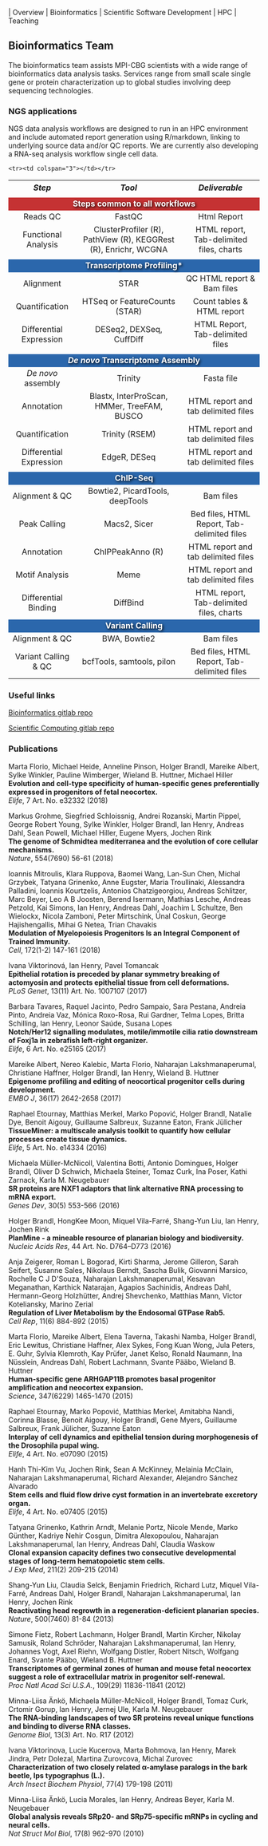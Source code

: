 | Overview | Bioinformatics | Scientific Software Development | HPC | Teaching

## Bioinformatics Team

The bioinformatics team assists MPI-CBG scientists with a wide range of bioinformatics data analysis tasks.  Services range from small scale single gene or protein characterization up to global studies involving deep sequencing technologies.


### NGS applications

NGS data analysis workflows are designed to run in an HPC environment and include automated report generation using R/markdown, linking to underlying source data and/or QC reports. We are currently also developing a RNA-seq analysis workflow single cell data.

<table style="text-align:center;">
  <tr>
    <th><i>Step</i></th>
    <th><i>Tool</i></th>
    <th><i>Deliverable</i></th>
  </tr>
  
  <tr><td colspan="3"></td></tr>
  
  <tr>
    <td colspan="3" style="background:#c53233;color:white;text-shadow: 2px 2px 5px black;"><b>Steps common to all workflows</b></td>
  </tr>
    <tr>
    <td>Reads QC</td>
    <td>FastQC</td>
    <td>Html Report</td>
  </tr>
  <tr>
    <td>Functional Analysis</td>
    <td>ClusterProfiler (R), PathView (R), KEGGRest (R), Enrichr, WCGNA</td>
    <td>HTML report, Tab-delimited files, charts</td>
  </tr>
  
  <tr><td colspan="3"></td></tr>
  
  <tr>
  <td colspan="3" style="background:#2b67ac;color:white;text-shadow: 2px 2px 5px black;"><b>Transcriptome Profiling*</b></td>
  </tr>
    <tr>
    <td>Alignment</td>
    <td>STAR</td>
    <td>QC HTML report & Bam files</td>
  </tr>
  <tr>
    <td>Quantification</td>
    <td>HTSeq or FeatureCounts (STAR)</td>
    <td>Count tables & HTML report</td>
  </tr>
  <tr>
    <td>Differential Expression</td>
    <td>DESeq2, DEXSeq, CuffDiff</td>
    <td>HTML Report, Tab-delimited files</td>
  </tr>
  
  <tr><td colspan="3"></td></tr>
  
  <tr>
  <td colspan="3" style="background:#2b67ac;color:white;text-shadow: 2px 2px 5px black;"><b><i>De novo</i> Transcriptome Assembly</b></td>
  </tr>
    <tr>
    <td><i>De novo</i> assembly</td>
    <td>Trinity</td>
    <td>Fasta file</td>
  </tr>
  <tr>
    <td>Annotation</td>
    <td>Blastx, InterProScan, HMMer, TreeFAM, BUSCO</td>
    <td>HTML report and tab delimited files</td>
  </tr>
  <tr>
    <td>Quantification</td>
    <td>Trinity (RSEM)</td>
    <td>HTML report and tab delimited files</td>
  </tr>
  <tr>
    <td>Differential Expression</td>
    <td>EdgeR, DESeq</td>
    <td>HTML report and tab delimited files</td>
  </tr>
  
  <tr><td colspan="3"></td></tr>
  
  <tr>
  <td colspan="3" style="background:#2b67ac;color:white;text-shadow: 2px 2px 5px black;"><b>ChIP-Seq</b></td>
  </tr>
    <tr>
    <td>Alignment & QC</td>
    <td>Bowtie2, PicardTools, deepTools</td>
    <td>Bam files</td>
  </tr>
  <tr>
    <td>Peak Calling</td>
    <td>Macs2, Sicer</td>
    <td>Bed files, HTML Report, Tab-delimited files</td>
  </tr>
  <tr>
    <td>Annotation</td>
    <td>ChIPPeakAnno (R)</td>
    <td>HTML report and tab delimited files</td>
  </tr>
  <tr>
    <td>Motif Analysis</td>
    <td>Meme</td>
    <td>HTML report and tab delimited files</td>
  </tr>
  <tr>
    <td>Differential Binding</td>
    <td>DiffBind</td>
    <td>HTML report, Tab-delimited files, charts</td>
  </tr>
  
    <tr><td colspan="3"></td></tr>
  
  <tr>
  <td colspan="3" style="background:#2b67ac;color:white;text-shadow: 2px 2px 5px black;"><b>Variant Calling</b></td>
  </tr>
    <tr>
    <td>Alignment & QC</td>
    <td>BWA, Bowtie2</td>
    <td>Bam files</td>
  </tr>
  <tr>
    <td>Variant Calling & QC</td>
    <td>bcfTools, samtools, pilon</td>
    <td>Bed files, HTML Report, Tab-delimited files</td>
  </tr>
</table>

### Useful links
[Bioinformatics gitlab repo](https://git.mpi-cbg.de/bioinfo)

[Scientific Computing gitlab repo](https://git.mpi-cbg.de/scicomp)

### Publications
<style type="text/css">
    .pubtitle{
        font-weight:bold;
    }
    .journal_name{
        font-style: italic;
        /*color:yellow;*/
    }
</style>
<p class="publication">Marta Florio, Michael Heide, Anneline Pinson, Holger Brandl, Mareike Albert, Sylke Winkler, Pauline Wimberger, Wieland B. Huttner, Michael Hiller<br/>
<span class="pubtitle">Evolution and cell-type specificity of human-specific genes preferentially expressed in progenitors of fetal neocortex.</span><br/>
<span class="journal_name">Elife</span>, 7 Art. No. e32332 (2018)</p>

<p class="publication">Markus Grohme, Siegfried Schloissnig, Andrei Rozanski, Martin Pippel, George Robert Young, Sylke Winkler, Holger Brandl, Ian Henry, Andreas Dahl, Sean Powell, Michael Hiller, Eugene Myers, Jochen Rink<br/>
<span class="pubtitle">The genome of Schmidtea mediterranea and the evolution of core cellular mechanisms.</span><br/>
<span class="journal_name">Nature</span>, 554(7690) 56-61 (2018)</p>

<p class="publication">Ioannis Mitroulis, Klara Ruppova, Baomei Wang, Lan-Sun Chen, Michal Grzybek, Tatyana Grinenko, Anne Eugster, Maria Troullinaki, Alessandra Palladini, Ioannis Kourtzelis, Antonios Chatzigeorgiou, Andreas Schlitzer, Marc Beyer, Leo A B Joosten, Berend Isermann, Mathias Lesche, Andreas Petzold, Kai Simons, Ian Henry, Andreas Dahl, Joachim L Schultze, Ben Wielockx, Nicola Zamboni, Peter Mirtschink, Ünal Coskun, George Hajishengallis, Mihai G Netea, Trian  Chavakis<br/>
<span class="pubtitle">Modulation of Myelopoiesis Progenitors Is an Integral Component of Trained Immunity.</span><br/>
<span class="journal_name">Cell</span>, 172(1-2) 147-161 (2018)</p>

<p class="publication">Ivana Viktorinová, Ian Henry, Pavel Tomancak<br/>
<span class="pubtitle">Epithelial rotation is preceded by planar symmetry breaking of actomyosin and protects epithelial tissue from cell deformations.</span><br/>
<span class="journal_name">PLoS Genet</span>, 13(11) Art. No. 1007107 (2017)</p>

<p class="publication">Barbara Tavares, Raquel Jacinto, Pedro Sampaio, Sara Pestana, Andreia Pinto, Andreia Vaz, Mónica Roxo-Rosa, Rui Gardner, Telma Lopes, Britta Schilling, Ian Henry, Leonor Saúde, Susana Lopes<br/>
<span class="pubtitle">Notch/Her12 signalling modulates, motile/immotile cilia ratio downstream of Foxj1a in zebrafish left-right organizer.</span><br/>
<span class="journal_name">Elife</span>, 6 Art. No. e25165 (2017)</p>

<p class="publication">Mareike Albert, Nereo Kalebic, Marta Florio, Naharajan Lakshmanaperumal, Christiane Haffner, Holger Brandl, Ian Henry, Wieland B. Huttner<br/>
<span class="pubtitle">Epigenome profiling and editing of neocortical progenitor cells during development.</span><br/>
<span class="journal_name">EMBO J</span>, 36(17) 2642-2658 (2017)</p>

<p class="publication">Raphael Etournay, Matthias Merkel, Marko Popović, Holger Brandl, Natalie Dye, Benoit Aigouy, Guillaume Salbreux, Suzanne Eaton, Frank Jülicher<br/>
<span class="pubtitle">TissueMiner: a multiscale analysis toolkit to quantify how cellular processes create tissue dynamics.</span><br/>
<span class="journal_name">Elife</span>, 5 Art. No. e14334 (2016)</p>

<p class="publication">Michaela Müller-McNicoll, Valentina Botti, Antonio Domingues, Holger Brandl, Oliver D Schwich, Michaela Steiner, Tomaz Curk, Ina Poser, Kathi Zarnack, Karla M. Neugebauer<br/>
<span class="pubtitle">SR proteins are NXF1 adaptors that link alternative RNA processing to mRNA export.</span><br/>
<span class="journal_name">Genes Dev</span>, 30(5) 553-566 (2016)</p>

<p class="publication">Holger Brandl, HongKee Moon, Miquel Vila-Farré, Shang-Yun Liu, Ian Henry, Jochen Rink<br/>
<span class="pubtitle">PlanMine - a mineable resource of planarian biology and biodiversity.</span><br/>
<span class="journal_name">Nucleic Acids Res</span>, 44 Art. No. D764–D773 (2016)</p>

<p class="publication">Anja Zeigerer, Roman L Bogorad, Kirti Sharma, Jerome Gilleron, Sarah Seifert, Susanne Sales, Nikolaus Berndt, Sascha Bulik, Giovanni Marsico, Rochelle C J D'Souza, Naharajan Lakshmanaperumal, Kesavan Meganathan, Karthick Natarajan, Agapios Sachinidis, Andreas Dahl, Hermann-Georg Holzhütter, Andrej Shevchenko, Matthias Mann, Victor Koteliansky, Marino Zerial<br/>
<span class="pubtitle">Regulation of Liver Metabolism by the Endosomal GTPase Rab5.</span><br/>
<span class="journal_name">Cell Rep</span>, 11(6) 884-892 (2015)</p>

<p class="publication">Marta Florio, Mareike Albert, Elena Taverna, Takashi Namba, Holger Brandl, Eric Lewitus, Christiane Haffner, Alex Sykes, Fong Kuan Wong, Jula Peters, E. Guhr, Sylvia Klemroth, Kay Prüfer, Janet Kelso, Ronald Naumann, Ina Nüsslein, Andreas Dahl, Robert Lachmann, Svante Pääbo, Wieland B. Huttner<br/>
<span class="pubtitle">Human-specific gene ARHGAP11B promotes basal progenitor amplification and neocortex expansion.</span><br/>
<span class="journal_name">Science</span>, 347(6229) 1465-1470 (2015)</p>

<p class="publication">Raphael Etournay, Marko Popović, Matthias Merkel, Amitabha Nandi, Corinna Blasse, Benoit Aigouy, Holger Brandl, Gene Myers, Guillaume Salbreux, Frank Jülicher, Suzanne Eaton<br/>
<span class="pubtitle">Interplay of cell dynamics and epithelial tension during morphogenesis of the Drosophila pupal wing.</span><br/>
<span class="journal_name">Elife</span>, 4 Art. No. e07090 (2015)</p>

<p class="publication">Hanh Thi-Kim Vu, Jochen Rink, Sean A McKinney, Melainia McClain, Naharajan Lakshmanaperumal, Richard Alexander, Alejandro Sánchez Alvarado<br/>
<span class="pubtitle">Stem cells and fluid flow drive cyst formation in an invertebrate excretory organ.</span><br/>
<span class="journal_name">Elife</span>, 4 Art. No. e07405 (2015)</p>

<p class="publication">Tatyana Grinenko, Kathrin Arndt, Melanie Portz, Nicole Mende, Marko Günther, Kadriye Nehir Cosgun, Dimitra Alexopoulou, Naharajan Lakshmanaperumal, Ian Henry, Andreas Dahl, Claudia Waskow<br/>
<span class="pubtitle">Clonal expansion capacity defines two consecutive developmental stages of long-term hematopoietic stem cells.</span><br/>
<span class="journal_name">J Exp Med</span>, 211(2) 209-215 (2014)</p>

<p class="publication">Shang-Yun Liu, Claudia Selck, Benjamin Friedrich, Richard Lutz, Miquel Vila-Farré, Andreas Dahl, Holger Brandl, Naharajan Lakshmanaperumal, Ian Henry, Jochen Rink<br/>
<span class="pubtitle">Reactivating head regrowth in a regeneration-deficient planarian species.</span><br/>
<span class="journal_name">Nature</span>, 500(7460) 81-84 (2013)</p>

<p class="publication">Simone Fietz, Robert Lachmann, Holger Brandl, Martin Kircher, Nikolay Samusik, Roland Schröder, Naharajan Lakshmanaperumal, Ian Henry, Johannes Vogt, Axel Riehn, Wolfgang Distler, Robert Nitsch, Wolfgang Enard, Svante Pääbo, Wieland B. Huttner<br/>
<span class="pubtitle">Transcriptomes of germinal zones of human and mouse fetal neocortex suggest a role of extracellular matrix in progenitor self-renewal.</span><br/>
<span class="journal_name">Proc Natl Acad Sci U.S.A.</span>, 109(29) 11836-11841 (2012)</p>

<p class="publication">Minna-Liisa Änkö, Michaela Müller-McNicoll, Holger Brandl, Tomaz Curk, Crtomir Gorup, Ian Henry, Jernej Ule, Karla M. Neugebauer<br/>
<span class="pubtitle">The RNA-binding landscapes of two SR proteins reveal unique functions and binding to diverse RNA classes.</span><br/>
<span class="journal_name">Genome Biol</span>, 13(3) Art. No. R17 (2012)</p>

<p class="publication">Ivana Viktorinova, Lucie Kucerova, Marta Bohmova, Ian Henry, Marek Jindra, Petr Dolezal, Martina Zurovcova, Michal Zurovec<br/>
<span class="pubtitle">Characterization of two closely related α-amylase paralogs in the bark beetle, Ips typographus (L.).</span><br/>
<span class="journal_name">Arch Insect Biochem Physiol</span>, 77(4) 179-198 (2011)</p>

<p class="publication">Minna-Liisa Änkö, Lucia Morales, Ian Henry, Andreas Beyer, Karla M. Neugebauer<br/>
<span class="pubtitle">Global analysis reveals SRp20- and SRp75-specific mRNPs in cycling and neural cells.</span><br/>
<span class="journal_name">Nat Struct Mol Biol</span>, 17(8) 962-970 (2010)</p>
